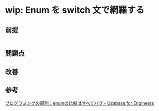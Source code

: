 # wip: Enum を switch 文で網羅する

## 前提

```tsx

```

## 問題点

## 改善

## 参考

[プログラミングの原則：enumの比較はすべてバグ - Uzabase for Engineers](https://tech.uzabase.com/entry/2023/12/03/100712)
